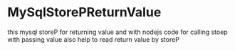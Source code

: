 # MySqlStorePReturnValue
this mysql storeP for returning value 
and with nodejs code for calling stoep with passing value
also help to read return value by storeP
